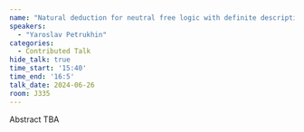 ```yaml
---
name: "Natural deduction for neutral free logic with definite descriptions"
speakers:
  - "Yaroslav Petrukhin"
categories:
  - Contributed Talk
hide_talk: true
time_start: '15:40'
time_end: '16:5'
talk_date: 2024-06-26
room: J335
---
```


Abstract TBA
